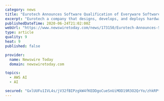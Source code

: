 ```yaml
---
category: news
title: "Eurotech Announces Software Qualification of Everyware Software Framework with AWS IoT Core"
excerpt: "Eurotech a company that designs, develops, and deploys hardware, software, services and solutions for the Internet of Things (IoT) is extending its commitment as a Select Technology Partner in the Amazon Web Services (AWS) Partner Network and today announced the software qualification of the Eurotech Everyware Software Framework (ESF) with AWS IoT Core."
publishedDateTime: 2020-06-24T21:02:00Z
webUrl: "https://www.newswiretoday.com/news/173150/Eurotech-Announces-Software-Qualification-of-Everyware-Software-Framework-with-AWS-IoT-Core/"
type: article
quality: 9
heat: 9
published: false

provider:
  name: Newswire Today
  domain: newswiretoday.com

topics:
  - AWS AI
  - AI

secured: "GxlUUFu1IVL4s/jV32fBIPzgkW4fKEDDgoCueSnUiMOD19R3O2QrYo/zhkRPt5C25nRTcQeZWX/OQ1jhEilE203T2ibgYhsJQJlt0LLfAKMHs2kSUanZN0cv/F7QicAjFIdUcjg3eunFQSGfkeO1UZ1PvWKU9Q41zQIVT0vOeLEAmb5YWjhBxLifsRfxoIkRGl+2dlbrh3mmK/8NUF/F4psJefw7y0ntC2wtbbrGmy8ojmZv5SwoFdLhaY/LkB9v9lRhwaQ1YkOP+5pLK5wRk8cTSb1aJQAEOEaxNyS/MGjGDjhjGTFWWZfEKdCDehquhHYYqpS0X8e2Ue+IiRBp6g==;uPBlkcdBycfylDx4/HBS0g=="
---
```



